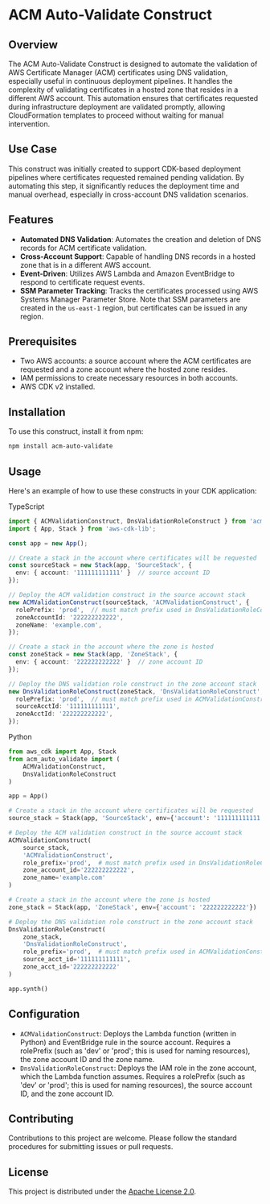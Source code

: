 # ACM Auto-Validate Construct

## Overview

The ACM Auto-Validate Construct is designed to automate the validation of AWS Certificate Manager (ACM) certificates using DNS validation, especially useful in continuous deployment pipelines. It handles the complexity of validating certificates in a hosted zone that resides in a different AWS account. This automation ensures that certificates requested during infrastructure deployment are validated promptly, allowing CloudFormation templates to proceed without waiting for manual intervention.

## Use Case

This construct was initially created to support CDK-based deployment pipelines where certificates requested remained pending validation. By automating this step, it significantly reduces the deployment time and manual overhead, especially in cross-account DNS validation scenarios.

## Features

- **Automated DNS Validation**: Automates the creation and deletion of DNS records for ACM certificate validation.
- **Cross-Account Support**: Capable of handling DNS records in a hosted zone that is in a different AWS account.
- **Event-Driven**: Utilizes AWS Lambda and Amazon EventBridge to respond to certificate request events.
- **SSM Parameter Tracking**: Tracks the certificates processed using AWS Systems Manager Parameter Store. Note that SSM parameters are created in the `us-east-1` region, but certificates can be issued in any region.

## Prerequisites

- Two AWS accounts: a source account where the ACM certificates are requested and a zone account where the hosted zone resides.
- IAM permissions to create necessary resources in both accounts.
- AWS CDK v2 installed.

## Installation

To use this construct, install it from npm:

```bash
npm install acm-auto-validate
```

## Usage

Here's an example of how to use these constructs in your CDK application:

TypeScript
```typescript
import { ACMValidationConstruct, DnsValidationRoleConstruct } from 'acm-auto-validate';
import { App, Stack } from 'aws-cdk-lib';

const app = new App();

// Create a stack in the account where certificates will be requested
const sourceStack = new Stack(app, 'SourceStack', {
  env: { account: '111111111111' }  // source account ID
});

// Deploy the ACM validation construct in the source account stack
new ACMValidationConstruct(sourceStack, 'ACMValidationConstruct', {
  rolePrefix: 'prod',  // must match prefix used in DnsValidationRoleConstruct
  zoneAccountId: '222222222222',
  zoneName: 'example.com',
});

// Create a stack in the account where the zone is hosted
const zoneStack = new Stack(app, 'ZoneStack', {
  env: { account: '222222222222' }  // zone account ID
});

// Deploy the DNS validation role construct in the zone account stack
new DnsValidationRoleConstruct(zoneStack, 'DnsValidationRoleConstruct', {
  rolePrefix: 'prod',  // must match prefix used in ACMValidationConstruct
  sourceAcctId: '111111111111',
  zoneAcctId: '222222222222',
});
```

Python

```python
from aws_cdk import App, Stack
from acm_auto_validate import (
    ACMValidationConstruct,
    DnsValidationRoleConstruct
)

app = App()

# Create a stack in the account where certificates will be requested
source_stack = Stack(app, 'SourceStack', env={'account': '111111111111'})

# Deploy the ACM validation construct in the source account stack
ACMValidationConstruct(
    source_stack,
    'ACMValidationConstruct',
    role_prefix='prod',  # must match prefix used in DnsValidationRoleConstruct
    zone_account_id='222222222222',
    zone_name='example.com'
)

# Create a stack in the account where the zone is hosted
zone_stack = Stack(app, 'ZoneStack', env={'account': '222222222222'})

# Deploy the DNS validation role construct in the zone account stack
DnsValidationRoleConstruct(
    zone_stack,
    'DnsValidationRoleConstruct',
    role_prefix='prod',  # must match prefix used in ACMValidationConstruct
    source_acct_id='111111111111',
    zone_acct_id='222222222222'
)

app.synth()
```
## Configuration

- `ACMValidationConstruct`: Deploys the Lambda function (written in Python) and EventBridge rule in the source account. Requires a rolePrefix (such as 'dev' or 'prod'; this is used for naming resources), the zone account ID and the zone name.
- `DnsValidationRoleConstruct`: Deploys the IAM role in the zone account, which the Lambda function assumes. Requires a rolePrefix (such as 'dev' or 'prod'; this is used for naming resources), the source account ID, and the zone account ID.

## Contributing

Contributions to this project are welcome. Please follow the standard procedures for submitting issues or pull requests.

## License

This project is distributed under the [Apache License 2.0](LICENSE).
